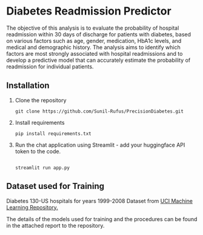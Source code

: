 # Diabetes Readmission Predictor
The objective of this analysis is to evaluate the probability of hospital readmission within 30
days of discharge for patients with diabetes, based on various factors such as age, gender,
medication, HbA1c levels, and medical and demographic history. The analysis aims to identify
which factors are most strongly associated with hospital readmissions and to develop a
predictive model that can accurately estimate the probability of readmission for individual
patients.


## Installation

1. Clone the repository
   ```
   git clone https://github.com/Sunil-Rufus/PrecisionDiabetes.git
   
   ```
2. Install requirements
   ```
   pip install requirements.txt
   ```

3. Run the chat application using Streamlit - add your huggingface API token to the code.
   ```
   
   streamlit run app.py
   ```
##  Dataset used for Training

Diabetes 130-US hospitals for years 1999-2008 Dataset from [UCI Machine Learning
Repository.](https://archive.ics.uci.edu/dataset/296/diabetes+130-us+hospitals+for+years+1999-2008)

The details of the models used for training and the procedures can be found in the attached report to the repository.
